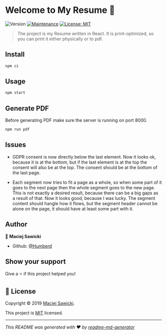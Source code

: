 # Welcome to My Resume 👋
![Version](https://img.shields.io/badge/version-1.0.0-blue.svg?cacheSeconds=2592000)
[![Maintenance](https://img.shields.io/badge/Maintained%3F-yes-green.svg)](https://github.com/Humberd/cv2/graphs/commit-activity)
[![License: MIT](https://img.shields.io/badge/License-MIT-yellow.svg)](https://github.com/Humberd/cv2/blob/master/LICENSE)

> The project is my Resume written in React.
It is print-optimized, so you can print it either physically or to pdf.

## Install

```sh
npm ci
```

## Usage

```sh
npm start
```

## Generate PDF

Before generating PDF make sure the server is running on port 8000.

```sh
npm run pdf
```

## Issues

* GDPR consent is now directly below the last element. Now it looks ok, 
because it is at the bottom, but if the last element is at the top the consent will also be at the top.
The consent should be at the bottom of the last page.

* Each segment now tries to fit a page as a whole, so when some part of it
goes to the next page then the whole segment goes to the new page.
This is not exactly a desired result, because there can be a big gaps as a result of that.
Now it looks good, because I was lucky.
The segment content should hangle how it flows, but the segment header cannot be alone on the page,
it should have at least some part with it.

## Author

👤 **Maciej Sawicki**

* Github: [@Humberd](https://github.com/Humberd)

## Show your support

Give a ⭐️ if this project helped you!


## 📝 License

Copyright © 2019 [Maciej Sawicki](https://github.com/Humberd).

This project is [MIT](https://github.com/Humberd/cv2/blob/master/LICENSE) licensed.

***
_This README was generated with ❤️ by [readme-md-generator](https://github.com/kefranabg/readme-md-generator)_

